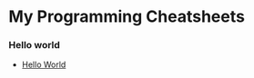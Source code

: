# My Programming Cheatsheets 

### Hello world

 -  [Hello World](https://github.com/TheMaze45/cheatsheet/edit/main/README.md#hello-world)
